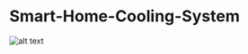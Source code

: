 # Smart-Home-Cooling-System

![alt text](https://github.com/[razercreedunity]/[Smart-Home-Cooling-System/]/Arduino.jpg?raw=true)
